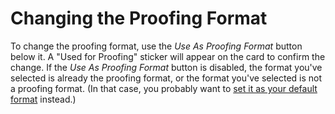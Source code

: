 # Changing the Proofing Format

To change the proofing format, use the _Use As Proofing Format_ button below it.
A "Used for Proofing" sticker will appear on the card to confirm the change. If
the _Use As Proofing Format_ button is disabled, the format you've selected is
already the proofing format, or the format you've selected is not a proofing
format. (In that case, you probably want to [set it as your default
format](default.md) instead.)
